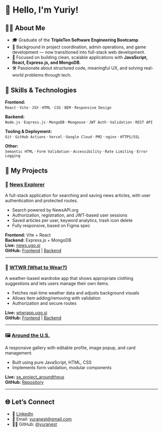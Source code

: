 # 🌟 Hello, I'm Yuriy! 

## 👨‍💻 About Me
- 🎓 Graduate of the **TripleTen Software Engineering Bootcamp**.
- 🧩 Background in project coordination, admin operations, and game development — now transitioned into full-stack web development.
- 🚀 Focused on building clean, scalable applications with **JavaScript, React, Express.js, and MongoDB**.
- 🛠️ Passionate about structured code, meaningful UX, and solving real-world problems through tech.

## 🧠 Skills & Technologies

**Frontend:**  
`React` · `Vite` · `JSX` · `HTML` · `CSS` · `BEM` · `Responsive Design`

**Backend:**  
`Node.js` · `Express.js` · `MongoDB` · `Mongoose` · `JWT Auth` · `Validation` · `REST API`

**Tooling & Deployment:**  
`Git` · `GitHub Actions` · `Vercel` · `Google Cloud` · `PM2` · `nginx` · `HTTPS/SSL`

**Other:**  
`Semantic HTML` · `Form Validation` · `Accessibility` · `Rate Limiting` · `Error Logging`

## 🧪 My Projects

### 🔎 [News Explorer](https://news.ugo.si/)
A full-stack application for searching and saving news articles, with user authentication and protected routes.

- Search powered by NewsAPI.org  
- Authorization, registration, and JWT-based user sessions  
- Saved articles per user, keyword analytics, trash icon delete  
- Fully responsive, based on Figma spec  

**Frontend:** Vite + React  
**Backend:** Express.js + MongoDB  
**Live:** [news.ugo.si](https://news.ugo.si)  
**GitHub:** [Frontend](https://github.com/yuranest/news-explorer-frontend) | [Backend](https://github.com/yuranest/news-explorer-backend)

---

### 🧥 [WTWR (What to Wear?)](https://wtwrapp.ugo.si/)
A weather-based wardrobe app that shows appropriate clothing suggestions and lets users manage their own items.

- Fetches real-time weather data and adjusts background visuals  
- Allows item adding/removing with validation  
- Authorization and secure routes  

**Live:** [wtwrapp.ugo.si](https://wtwrapp.ugo.si)  
**GitHub:** [Frontend](https://github.com/yuranest/wtwr-frontend) | [Backend](https://github.com/yuranest/wtwr-backend)

---

### 🖼️ [Around the U.S.](https://yuranest.github.io/se_project_aroundtheus/)
A responsive gallery with editable profile, image popup, and card management.

- Built using pure JavaScript, HTML, CSS  
- Implements form validation, modular components  

**Live:** [se_project_aroundtheus](https://yuranest.github.io/se_project_aroundtheus)  
**GitHub:** [Repository](https://github.com/yuranest/se_project_aroundtheus)

---

## 🌐 Let’s Connect

- 💼 [LinkedIn](https://www.linkedin.com/in/yuriy-n-81518174/)
- 📧 Email: yuranest@gmail.com  
- 🧑‍💻 GitHub: [@yuranest](https://github.com/yuranest)

